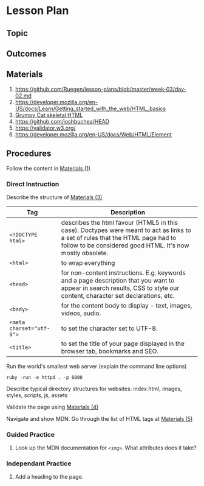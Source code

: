 # Lesson Plan
## Topic
## Outcomes

## Materials
1. https://github.com/Ruegen/lesson-plans/blob/master/week-03/day-02.md
1. https://developer.mozilla.org/en-US/docs/Learn/Getting_started_with_the_web/HTML_basics
1. [Grumpy Cat skeletal HTML](./grumpy-cat.html)
1. https://github.com/joshbuchea/HEAD
1. https://validator.w3.org/
1. https://developer.mozilla.org/en-US/docs/Web/HTML/Element

## Procedures
Follow the content in [Materials (1)]( https://github.com/Ruegen/lesson-plans/blob/master/week-03/day-02.md)
### Direct Instruction
Describe the structure of [Materials (3)](./grumpy-cat.html)

Tag|Description
---|-----------
`<!DOCTYPE html>`|describes the html favour (HTML5 in this case). Doctypes were meant to act as links to a set of rules that the HTML page had to follow to be considered good HTML. It's now mostly obsolete.
`<html>`|to wrap everything
`<head>`|for non-content instructions. E.g. keywords and a page description that you want to appear in search results, CSS to style our content, character set declarations, etc.
`<body>`|for the content body to display - text, images, videos, audio.
`<meta charset="utf-8">`|to set the character set to UTF-8.
`<title>`|to set the title of your page displayed in the browser tab, bookmarks and SEO. 

Run the world's smallest web server (explain the command line options)
  ```
  ruby -run -e httpd . -p 8000
  ```
Describe typical directory structures for websites: index.html, images, styles, scripts, js, assets

Validate the page using [Materials (4)](https://validator.w3.org/)

Navigate and show MDN. Go through the list of HTML tags at [Materials (5)](https://developer.mozilla.org/en-US/docs/Web/HTML/Element)

### Guided Practice
1. Look up the MDN documentation for `<img>`. What attributes does it take?

### Independant Practice
1. Add a heading to the page.
